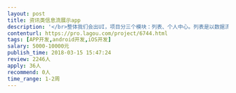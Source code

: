 ```yaml
---                
layout: post       
title: 资讯类信息流展示app           
description: '</br>整体我们会出UI，项目分三个模块：列表、个人中心。列表是以数据流的方式，后台返回数据（标题、时间、摘要），客户端显示出来即可。详情用webview方式展示，分享收藏需要客户端来做，我们提供平台分享账户，我们提供前端H5.个人中心 分为注册（手机号、密码、验证码）、登陆、收藏（收藏列表）、找回密码（手机号、验证码、新密码）。</br>'     
contenturl: https://pro.lagou.com/project/6744.html      
tags: [APP开发,android开发,iOS开发]            
salary: 5000-10000元          
publish_time: 2018-03-15 15:47:24         
review: 2246人                   
apply: 36人                   
recommend: 0人                   
time_range: 1-2周              
---                 
```


